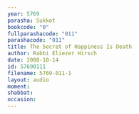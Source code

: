 ```yaml
---
year: 5769
parasha: Sukkot
bookcode: "0"
fullparashacode: "011"
parashacode: "011"
title: The Secret of Happiness Is Death
author: Rabbi Eliezer Hirsch
date: 2008-10-14
id: 57690111
filename: 5769-011-1
layout: audio
moment: 
shabbat: 
occasion: 
---
```

